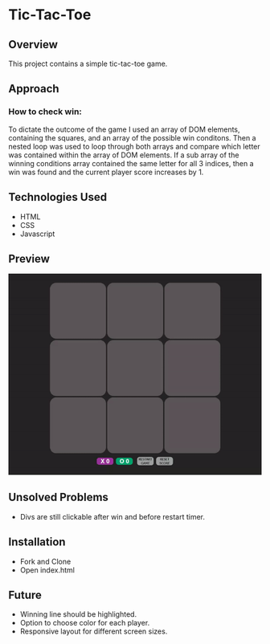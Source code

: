 # Tic-Tac-Toe

## Overview
This project contains a simple tic-tac-toe game.

## Approach
### How to check win:
To dictate the outcome of the game I used an array of DOM elements, containing the squares, and
an array of the possible win conditons. Then a nested loop was used to loop through both arrays and 
compare which letter was contained within the array of DOM elements. If a sub array of the winning conditions array
contained the same letter for all 3 indices, then a win was found and the current player score increases by 1.

## Technologies Used
* HTML
* CSS
* Javascript

## Preview
![Board](Tic_Tac_Toe.gif)

## Unsolved Problems
* Divs are still clickable after win and before restart timer.

## Installation
* Fork and Clone
* Open index.html

## Future
* Winning line should be highlighted.
* Option to choose color for each player.
* Responsive layout for different screen sizes.
